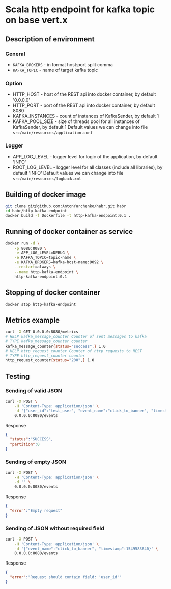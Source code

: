 # Scala http endpoint for kafka topic on base vert.x

## Description of environment
### General
* `KAFKA_BROKERS` - in format host:port split comma
* `KAFKA_TOPIC` - name of target kafka topic
### Option
* HTTP_HOST - host of the REST api into docker container, by default '0.0.0.0'
* HTTP_PORT - port of the REST api into docker container, by default 8080
* KAFKA_INSTANCES - count of instances of KafkaSender, by default 1
* KAFKA_POOL_SIZE - size of threads pool for all instances of KafkaSender, by default 1
Default values we can change into file `src/main/resources/application.conf`
### Logger
* APP_LOG_LEVEL - logger level for logic of the application, by default 'INFO'
* ROOT_LOG_LEVEL - logger level for all classes (include all libraries), by default 'INFO'
Default values we can change into file `src/main/resources/logback.xml`

## Building of docker image
```bash
git clone git@github.com:AntonYurchenko/habr.git habr
cd habr/http-kafka-endpoint
docker build -f Dockerfile -t http-kafka-endpoint:0.1 .
```

## Running of docker container as service
```bash
docker run -d \
    -p 8080:8080 \
    -e APP_LOG_LEVEL=DEBUG \
    -e KAFKA_TOPIC=topic-name \
    -e KAFKA_BROKERS=kafka-host-name:9092 \
    --restart=always \
    --name http-kafka-endpoint \
    http-kafka-endpoint:0.1 
```

## Stopping of docker container
```bash
docker stop http-kafka-endpoint
```

## Metrics example
```bash
curl -X GET 0.0.0.0:8080/metrics
# HELP kafka_message_counter Counter of sent messages to kafka
# TYPE kafka_message_counter counter
kafka_message_counter{status="success",} 1.0
# HELP http_request_counter Counter of http requests to REST
# TYPE http_request_counter counter
http_request_counter{status="200",} 1.0
```

## Testing
### Sending of valid JSON
```bash
curl -X POST \
    -H 'Content-Type: application/json' \
    -d '{"user_id":"test_user", "event_name":"click_to_banner", "timestamp":1549583640}' \
    0.0.0.0:8080/events
```
Response
```json
{
  "status":"SUCCESS",
  "partition":0
}
```
### Sending of empty JSON
```bash
curl -X POST \
    -H 'Content-Type: application/json' \
    -d '' \
    0.0.0.0:8080/events
```
Response
```json
{
  "error":"Empty request"
}
```
### Sending of JSON without required field
```bash
curl -X POST \
    -H 'Content-Type: application/json' \
    -d '{"event_name":"click_to_banner", "timestamp":1549583640}' \
    0.0.0.0:8080/events
```
Response
```json
{
  "error":"Request should contain field: 'user_id'"
}
```
